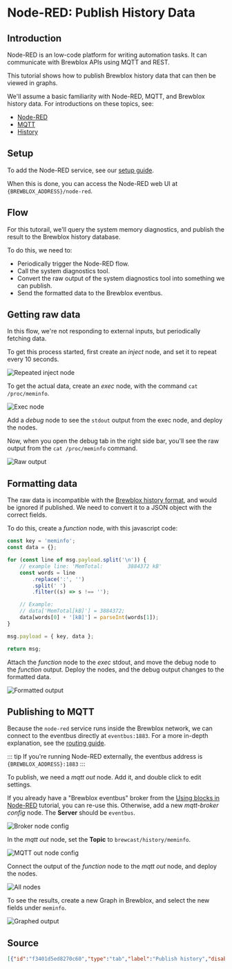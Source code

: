 # Node-RED: Publish History Data

## Introduction

Node-RED is an low-code platform for writing automation tasks.
It can communicate with Brewblox APIs using MQTT and REST.

This tutorial shows how to publish Brewblox history data that can then be viewed in graphs.

We'll assume a basic familiarity with Node-RED, MQTT, and Brewblox history data.
For introductions on these topics, see:

- [Node-RED](https://nodered.org/docs/tutorials/)
- [MQTT](http://www.steves-internet-guide.com/mqtt-works/)
- [History](../../reference/history_events.md)

## Setup

To add the Node-RED service, see our [setup guide](../node_red_setup.md).

When this is done, you can access the Node-RED web UI at `{BREWBLOX_ADDRESS}/node-red`.

## Flow

For this tutorail, we'll query the system memory diagnostics,
and publish the result to the Brewblox history database.

To do this, we need to:

- Periodically trigger the Node-RED flow.
- Call the system diagnostics tool.
- Convert the raw output of the system diagnostics tool into something we can publish.
- Send the formatted data to the Brewblox eventbus.

## Getting raw data

In this flow, we're not responding to external inputs, but periodically fetching data.

To get this process started, first create an *inject* node, and set it to repeat every 10 seconds.

![Repeated inject node](./node-repeat.png)

To get the actual data, create an *exec* node, with the command `cat /proc/meminfo`.

![Exec node](./node-exec.png)

Add a *debug* node to see the `stdout` output from the exec node, and deploy the nodes.

Now, when you open the debug tab in the right side bar, you'll see the raw output from the `cat /proc/meminfo` command.

![Raw output](./output-raw.png)

## Formatting data

The raw data is incompatible with the [Brewblox history format](../../reference/history_events.md), and would be ignored if published.
We need to convert it to a JSON object with the correct fields.

To do this, create a *function* node, with this javascript code:

```js
const key = 'meminfo';
const data = {};

for (const line of msg.payload.split('\n')) {
    // example line: 'MemTotal:        3884372 kB'
    const words = line
        .replace(':', '')
        .split(' ')
        .filter((s) => s !== '');

    // Example:
    // data['MemTotal[kB]'] = 3884372;
    data[words[0] + '[kB]'] = parseInt(words[1]);
}

msg.payload = { key, data };

return msg;
```

Attach the *function* node to the *exec* stdout, and move the debug node to the *function* output.
Deploy the nodes, and the debug output changes to the formatted data.

![Formatted output](./output-formatted.png)

## Publishing to MQTT

Because the `node-red` service runs inside the Brewblox network, we can connect to the eventbus directly at `eventbus:1883`.
For a more in-depth explanation, see the [routing guide](../../reference/routing.md).

::: tip
If you're running Node-RED externally, the eventbus address is `{BREWBLOX_ADDRESS}:1883`
:::

To publish, we need a *mqtt out* node.
Add it, and double click to edit settings.

If you already have a "Brewblox eventbus" broker from the [Using blocks in Node-RED](../node_red_listening/index.md) tutorial, you can re-use this.
Otherwise, add a new *mqtt-broker config* node. The **Server** should be `eventbus`.

![Broker node config](./broker-config.png)

In the *mqtt out* node, set the **Topic** to `brewcast/history/meminfo`.

![MQTT out node config](./mqtt-out-config.png)

Connect the output of the *function* node to the *mqtt out* node, and deploy the nodes.

![All nodes](./all-nodes.png)

To see the results, create a new Graph in Brewblox, and select the new fields under `meminfo`.

![Graphed output](./graphed-results.png)

## Source

```json
[{"id":"f3401d5ed8270c60","type":"tab","label":"Publish history","disabled":false,"info":""},{"id":"9b695b94.32347","type":"mqtt-broker","name":"Brewblox eventbus","broker":"eventbus","port":"1883","clientid":"","autoConnect":true,"usetls":false,"compatmode":false,"protocolVersion":"4","keepalive":"60","cleansession":true,"birthTopic":"","birthQos":"0","birthPayload":"","birthMsg":{},"closeTopic":"","closeQos":"0","closePayload":"","closeMsg":{},"willTopic":"","willQos":"0","willPayload":"","willMsg":{},"userProps":"","sessionExpiry":""},{"id":"e178443b43d89a8f","type":"inject","z":"f3401d5ed8270c60","name":"Repeat","props":[{"p":"payload"},{"p":"topic","vt":"str"}],"repeat":"10","crontab":"","once":false,"onceDelay":0.1,"topic":"","payload":"","payloadType":"date","x":780,"y":80,"wires":[["cea435bb258ba023"]]},{"id":"cea435bb258ba023","type":"exec","z":"f3401d5ed8270c60","command":"cat /proc/meminfo","addpay":"","append":"","useSpawn":"false","timer":"","winHide":false,"oldrc":false,"name":"","x":990,"y":80,"wires":[["f43208cf69d6829c"],[],[]]},{"id":"f43208cf69d6829c","type":"function","z":"f3401d5ed8270c60","name":"Parse meminfo output","func":"const key = 'meminfo';\nconst data = {};\n\nfor (const line of msg.payload.split('\\n')) {\n    // example line: 'MemTotal:        3884372 kB'\n    const words = line\n        .replace(':', '')\n        .split(' ')\n        .filter((s) => s !== '');\n    \n    // Example:\n    // data['MemTotal[kB]'] = 3884372;\n    data[words[0] + '[kB]'] = parseInt(words[1]);\n}\n\nmsg.payload = { key, data };\n\nreturn msg;","outputs":1,"noerr":0,"initialize":"","finalize":"","libs":[],"x":1240,"y":80,"wires":[["4e98ebbf6f0de136"]]},{"id":"4e98ebbf6f0de136","type":"mqtt out","z":"f3401d5ed8270c60","name":"","topic":"brewcast/history/meminfo","qos":"","retain":"","respTopic":"","contentType":"","userProps":"","correl":"","expiry":"","broker":"9b695b94.32347","x":1090,"y":180,"wires":[]}]
```
